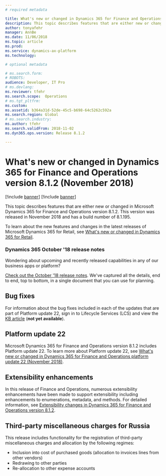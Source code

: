 ```yaml
---
# required metadata

title: What's new or changed in Dynamics 365 for Finance and Operations version 8.1.2 (November 2018)
description: This topic describes features that are either new or changed in Dynamics 365 for Finance and Operations version 8.1.2. This version was released in November 2018.
author: tonyafehr
manager: AnnBe
ms.date: 11/06/2018
ms.topic: article
ms.prod: 
ms.service: dynamics-ax-platform
ms.technology: 

# optional metadata

# ms.search.form: 
# ROBOTS: 
audience: Developer, IT Pro
# ms.devlang: 
ms.reviewer: tfehr
ms.search.scope:  Operations
# ms.tgt_pltfrm: 
ms.custom: 
ms.assetid: b364a31d-52de-45c5-b698-64c5262c592a
ms.search.region: Global
# ms.search.industry: 
ms.author: tfehr
ms.search.validFrom: 2018-11-02 
ms.dyn365.ops.version: Release 8.1.2

---
```

# What's new or changed in Dynamics 365 for Finance and Operations version 8.1.2 (November 2018)

[!include [banner](../includes/banner.md)]
[!include [banner](../includes/preview-banner.md)]

This topic describes features that are either new or changed in Microsoft Dynamics 365 for Finance and Operations version 8.1.2. This version was released in November 2018 and has a build number of 8.1.195.

To learn about the new features and changes in the latest releases of Microsoft Dynamics 365 for Retail, see [What's new or changed in Dynamics 365 for Retail](https://docs.microsoft.com/en-us/dynamics365/unified-operations/retail/get-started/whats-new).

### Dynamics 365 October '18 release notes
Wondering about upcoming and recently released capabilities in any of our business apps or platform? 

[Check out the October '18 release notes](https://go.microsoft.com/fwlink/?linkid=870424). We've captured all the details, end to end, top to bottom, in a single document that you can use for planning. 

## Bug fixes
For information about the bug fixes included in each of the updates that are part of Platform update 22, sign in to Lifecycle Services (LCS) and view the [KB article](https://go.microsoft.com/fwlink/?linkid=2037783) (**not yet available**).

## Platform update 22
Microsoft Dynamics 365 for Finance and Operations version 8.1.2 includes Platform update 22. To learn more about Platform update 22, see 
[What's new or changed in Dynamics 365 for Finance and Operations platform update 22 (November 2018)](whats-new-platform-update-22.md).

## Extensibility enhancements
In this release of Finance and Operations, numerous extensibility enhancements have been made to support extensibility including enhancements to enumerations, metadata, and methods. For detailed information, see [Extensibility changes in Dynamics 365 for Finance and Operations version 8.1.2](../../dev-itpro/extensibility/extensibility-changes-812.md).

## Third-party miscellaneous charges for Russia
This release includes functionality for the registration of third-party miscellaneous charges and allocation by the following regimes: 
- Inclusion into cost of purchased goods (allocation to invoices lines from other vendors) 
- Redrawing to other parties 
- Re-allocation to other expense accounts
